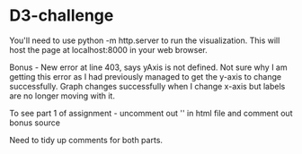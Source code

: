 # D3-challenge

You'll need to use python -m http.server to run the visualization. This will host the page at localhost:8000 in your web browser.

Bonus - 
New error at line 403, says yAxis is not defined. Not sure why I am getting this error as I had previously managed to get the y-axis to change successfully. 
Graph changes successfully when I change x-axis but labels are no longer moving with it. 

To see part 1 of assignment - uncomment out  '<script type="text/javascript" src="assets/js/app.js"></script>' in html file
and comment out bonus source

Need to tidy up comments for both parts.

